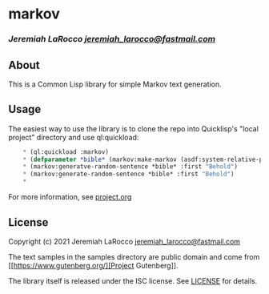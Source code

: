 # markov
### _Jeremiah LaRocco <jeremiah_larocco@fastmail.com>_

## About

This is a Common Lisp library for simple Markov text generation.

## Usage

The easiest way to use the library is to clone the repo into Quicklisp's "local project" directory
and use ql:quickload:

```commonlisp
    * (ql:quickload :markov)
    * (defparameter *bible* (markov:make-markov (asdf:system-relative-pathname :markov  "samples/king_james.txt")))
    * (markov:generatve-random-sentence *bible* :first "Behold")
    * (markov:generate-random-sentence *bible* :first "Behold")
    * 
```

For more information, see [project.org](https://github.com/jl2/markov/blob/master/project.org)

## License

Copyright (c) 2021 Jeremiah LaRocco <jeremiah_larocco@fastmail.com>

The text samples in the samples directory are public domain and come from [[https://www.gutenberg.org/][Project Gutenberg]].

The library itself is released under the ISC license. See [LICENSE](https://github.com/jl2/markov/blob/masterLICENSE) for details.





